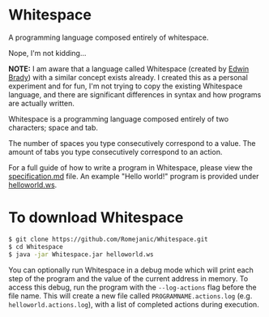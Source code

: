# Whitespace
A programming language composed entirely of whitespace.

Nope, I'm not kidding...

**NOTE:** I am aware that a language called Whitespace (created by [Edwin Brady](https://en.wikipedia.org/wiki/Whitespace_(programming_language))) with a similar concept exists already. I created this as a personal experiment and for fun, I'm not trying to copy the existing Whitespace language, and there are significant differences in syntax and how programs are actually written.

Whitespace is a programming language composed entirely of two characters; space and tab.

The number of spaces you type consecutively correspond to a value. The amount of tabs you type consecutively correspond to an action.

For a full guide of how to write a program in Whitespace, please view the [specification.md](specification.md) file.
An example "Hello world!" program is provided under [helloworld.ws](helloworld.ws).

# To download Whitespace
```sh
$ git clone https://github.com/Romejanic/Whitespace.git
$ cd Whitespace
$ java -jar Whitespace.jar helloworld.ws
```

You can optionally run Whitespace in a debug mode which will print each step of the program and the value of the current address in memory.
To access this debug, run the program with the `--log-actions` flag before the file name. This will create a new file called `PROGRAMNAME.actions.log` (e.g. `helloworld.actions.log`), with a list of completed actions during execution.
